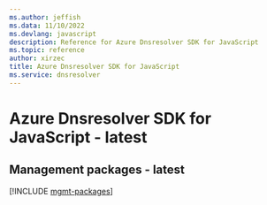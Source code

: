 ```yaml
---
ms.author: jeffish
ms.data: 11/10/2022
ms.devlang: javascript
description: Reference for Azure Dnsresolver SDK for JavaScript
ms.topic: reference
author: xirzec
title: Azure Dnsresolver SDK for JavaScript
ms.service: dnsresolver
---
```

# Azure Dnsresolver SDK for JavaScript - latest

## Management packages - latest
[!INCLUDE [mgmt-packages](dnsresolver-mgmt-index.md)]